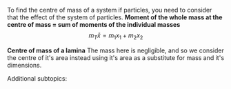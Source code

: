 To find the centre of mass of a system if particles, you need to consider that the effect of the system of particles. **Moment of the whole mass at the centre of mass = sum of moments of the individual masses**
$$m_{T}\bar{x}=m_{1}x_{1}+m_{2}x_{2}$$

**Centre of mass of a lamina**
The mass here is negligible, and so we consider the centre of it's area instead using it's area as a substitute for mass and it's dimensions.


Additional subtopics:
```folder-index-content
```